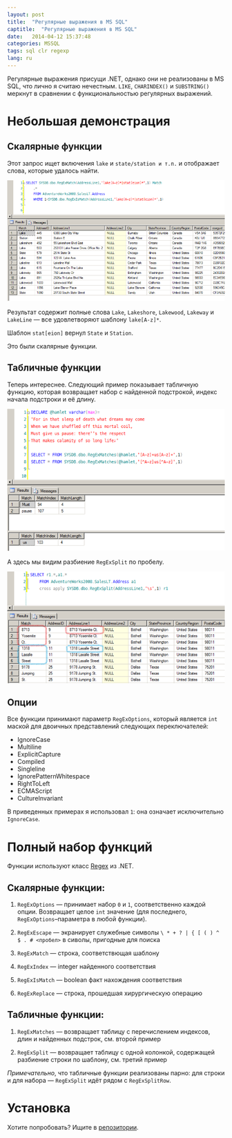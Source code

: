 ```yaml
---
layout: post
title:  "Регулярные выражения в MS SQL"
captitle:  "Регулярные выражения в MS SQL"
date:   2014-04-12 15:37:48
categories: MSSQL
tags: sql clr regexp
lang: ru
---
```


Регулярные выражения присущи .NET, однако они не реализованы в MS SQL, что лично я считаю нечестным. `LIKE`, `CHARINDEX()` и `SUBSTRING()` меркнут в сравнении с функциональностью регулярных выражений.

Небольшая демонстрация
=====================

Скалярные функции
---------------------

Этот запрос ищет включения `lake` и `state/station и т.п.` и отображает слова, которые удалось найти.

<center><img alt="Ищем lake[A-z]*|stat[eion]" src="/img/2014/regexp_01.png" style="cursor:pointer" onclick="window.open('/img/2014/regexp_01.png','_blank');return;"/></center></center>

Результат содержит полные слова `Lake`, `Lakeshore`, `Lakewood`, `Lakeway` и `LakeLine` &mdash; все удовлетворяют шаблону `lake[A-z]*`.

Шаблон `stat[eion]` вернул `State` и `Station`.

Это были скалярные функции.

Табличные функции
---------------------

Теперь интереснее. Следующий пример показывает табличную функцию, которая возвращает набор с найденной подстрокой, индекс начала подстроки и её длину.

<center><img alt="Поиск строки" src="/img/2014/regexp_02.png" style="cursor:pointer" onclick="window.open('/img/2014/regexp_02.png','_blank');return;"/></center></center>

А здесь мы видим разбиение `RegExSplit` по пробелу.

<center><img alt="Разбиение строки" src="/img/2014/regexp_03.png" style="cursor:pointer" onclick="window.open('/img/2014/regexp_03.png','_blank');return;"/></center></center>

Опции
---------------------

Все функции принимают параметр `RegExOptions`, который является `int` маской для двоичных представлений следующих переключателей:

* IgnoreCase
* Multiline
* ExplicitCapture
* Compiled
* Singleline
* IgnorePatternWhitespace
* RightToLeft
* ECMAScript
* CultureInvariant

В приведенных примерах я использовал `1`: она означает исключительно `IgnoreCase`.

Полный набор функций
=====================

Функции используют класс [Regex][regex] из .NET.

Скалярные функции:
---------------------

1. `RegExOptions` &mdash; принимает набор `0` и `1`, соответственно каждой опции. Возвращает целое `int` значение (для последнего, `RegExOptions`&ndash;параметра в любой функции).

1. `RegExEscape` &mdash; экранирует служебные символы `\ * + ? | { [ ( ) ^ $ . # <пробел>` в сиволы, пригодные для поиска
1. `RegExMatch` &mdash; строка, соответствющая шаблону
1. `RegExIndex` &mdash; integer найденного соответствия
1. `RegExIsMatch` &mdash; boolean факт нахождения соответствия
1. `RegExReplace` &mdash; строка, прошедшая хирургическую операцию

Табличные функции:
---------------------

1. `RegExMatches` &mdash; возвращает таблицу с перечислением индексов, длин и найденных подстрок, см. второй пример

1. `RegExSplit` &mdash; возвращает таблицу с одной колонкой, содержащей разбиение строки по шаблону, см. третий пример

*Примечательно*, что табличные функции реализованы парно: для строки и для набора &mdash; `RegExSplit` идёт рядом с `RegExSplitRow`.

Установка
=====================

Хотите попробовать? Ищите в [репозитории][dll].

[dll]: https://github.com/atru/database-dll/
[regex]: http://msdn.microsoft.com/library/system.text.regularexpressions.regex.aspx

